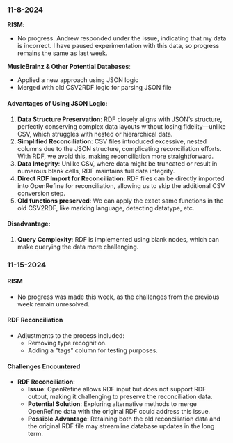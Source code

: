 ### 11-8-2024

**RISM**:
- No progress. Andrew responded under the issue, indicating that my data is incorrect. I have paused experimentation with this data, so progress remains the same as last week.

**MusicBrainz & Other Potential Databases**:
- Applied a new approach using JSON logic
- Merged with old CSV2RDF logic for parsing JSON file

#### Advantages of Using JSON Logic:
1. **Data Structure Preservation**: RDF closely aligns with JSON’s structure, perfectly conserving complex data layouts without losing fidelity—unlike CSV, which struggles with nested or hierarchical data.
2. **Simplified Reconciliation**: CSV files introduced excessive, nested columns due to the JSON structure, complicating reconciliation efforts. With RDF, we avoid this, making reconciliation more straightforward.
3. **Data Integrity**: Unlike CSV, where data might be truncated or result in numerous blank cells, RDF maintains full data integrity.
4. **Direct RDF Import for Reconciliation**: RDF files can be directly imported into OpenRefine for reconciliation, allowing us to skip the additional CSV conversion step.
5. **Old functions preserved**: We can apply the exact same functions in the old CSV2RDF, like marking language, detecting datatype, etc.

#### Disadvantage:
1. **Query Complexity**: RDF is implemented using blank nodes, which can make querying the data more challenging.

### 11-15-2024

#### **RISM**
- No progress was made this week, as the challenges from the previous week remain unresolved.

#### **RDF Reconciliation**
- Adjustments to the process included:
  - Removing type recognition.
  - Adding a "tags" column for testing purposes.

#### **Challenges Encountered**
- **RDF Reconciliation**:
  - **Issue**: OpenRefine allows RDF input but does not support RDF output, making it challenging to preserve the reconciliation data.
  - **Potential Solution**: Exploring alternative methods to merge OpenRefine data with the original RDF could address this issue.  
  - **Possible Advantage**: Retaining both the old reconciliation data and the original RDF file may streamline database updates in the long term.